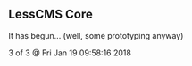 LessCMS Core
------------

It has begun... (well, some prototyping anyway)

3 of 3 @ Fri Jan 19 09:58:16 2018
